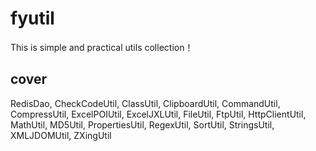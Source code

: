 # fyutil
This is simple and practical utils collection！
## cover 
RedisDao, CheckCodeUtil, ClassUtil, ClipboardUtil, CommandUtil, CompressUtil, ExcelPOIUtil, ExcelJXLUtil, 
FileUtil, FtpUtil, HttpClientUtil, MathUtil, MD5Util, PropertiesUtil, RegexUtil, SortUtil, StringsUtil, 
XMLJDOMUtil, ZXingUtil
